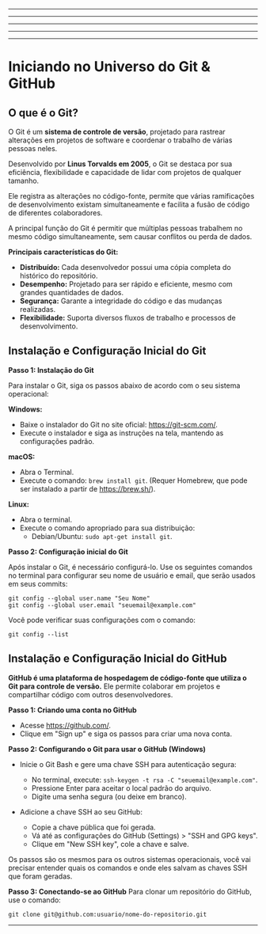 



---
---
---
---
---

# Iniciando no Universo do Git & GitHub
## O que é o Git?
O Git é um **sistema de controle de versão**, projetado para rastrear alterações em projetos de software e coordenar o trabalho de várias pessoas neles.

Desenvolvido por **Linus Torvalds em 2005**, o Git se destaca por sua eficiência, flexibilidade e capacidade de lidar com projetos de qualquer tamanho.

Ele registra as alterações no código-fonte, permite que várias ramificações de desenvolvimento existam simultaneamente e facilita a fusão de código de diferentes colaboradores.

A principal função do Git é permitir que múltiplas pessoas trabalhem no mesmo código simultaneamente, sem causar conflitos ou perda de dados.

**Principais características do Git:**
- **Distribuído:** Cada desenvolvedor possui uma cópia completa do histórico do repositório.
- **Desempenho:** Projetado para ser rápido e eficiente, mesmo com grandes quantidades de dados.
- **Segurança:** Garante a integridade do código e das mudanças realizadas.
- **Flexibilidade:** Suporta diversos fluxos de trabalho e processos de desenvolvimento.

## Instalação e Configuração Inicial do Git
**Passo 1: Instalação do Git**

Para instalar o Git, siga os passos abaixo de acordo com o seu sistema operacional:

**Windows:**
- Baixe o instalador do Git no site oficial: https://git-scm.com/.
- Execute o instalador e siga as instruções na tela, mantendo as configurações padrão.

**macOS:**
- Abra o Terminal.
- Execute o comando: `brew install git`. (Requer Homebrew, que pode ser instalado a partir de https://brew.sh/).

**Linux:**
- Abra o terminal.
- Execute o comando apropriado para sua distribuição:
    - Debian/Ubuntu: `sudo apt-get install git`.

**Passo 2: Configuração inicial do Git**

Após instalar o Git, é necessário configurá-lo. Use os seguintes comandos no terminal para configurar seu nome de usuário e email, que serão usados em seus commits:
```shell
git config --global user.name "Seu Nome"
git config --global user.email "seuemail@example.com"
```

Você pode verificar suas configurações com o comando:
```shell
git config --list
```

## Instalação e Configuração Inicial do GitHub
**GitHub é uma plataforma de hospedagem de código-fonte que utiliza o Git para controle de versão.** Ele permite colaborar em projetos e compartilhar código com outros desenvolvedores.

**Passo 1: Criando uma conta no GitHub**
- Acesse https://github.com/.
- Clique em "Sign up" e siga os passos para criar uma nova conta.

**Passo 2: Configurando o Git para usar o GitHub (Windows)**
- Inicie o Git Bash e gere uma chave SSH para autenticação segura:
    - No terminal, execute: `ssh-keygen -t rsa -C "seuemail@example.com"`.
    - Pressione Enter para aceitar o local padrão do arquivo.
    - Digite uma senha segura (ou deixe em branco).

- Adicione a chave SSH ao seu GitHub:
    - Copie a chave pública que foi gerada.
    - Vá até as configurações do GitHub (Settings) > "SSH and GPG keys".
    - Clique em "New SSH key", cole a chave e salve.

Os passos são os mesmos para os outros sistemas operacionais, você vai precisar entender quais os comandos e onde eles salvam as chaves SSH que foram geradas.

**Passo 3: Conectando-se ao GitHub**
Para clonar um repositório do GitHub, use o comando:
```shell
git clone git@github.com:usuario/nome-do-repositorio.git
```
---